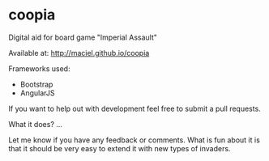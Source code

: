 coopia
============

Digital aid for board game "Imperial Assault"

Available at: http://maciel.github.io/coopia

Frameworks used:
- Bootstrap
- AngularJS

If you want to help out with development feel free to submit a pull requests.

What it does?
...

Let me know if you have any feedback or comments. What is fun about it is that it should be very easy to extend it with new types of invaders.
